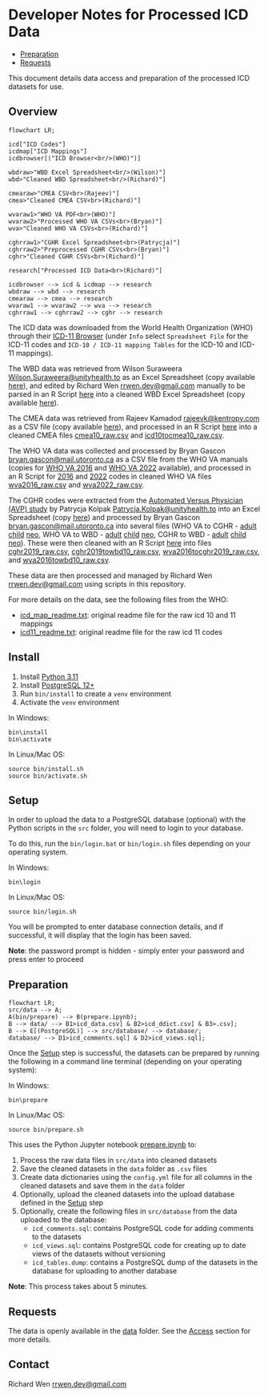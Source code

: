 # Developer Notes for Processed ICD Data

* [Preparation](#preparation)
* [Requests](#requests)

This document details data access and preparation of the processed ICD datasets for use.

## Overview

```mermaid
flowchart LR;

icd["ICD Codes"]
icdmap["ICD Mappings"]
icdbrowser[("ICD Browser<br/>(WHO)")]

wbdraw>"WBD Excel Spreadsheet<br/>(Wilson)"]
wbd>"Cleaned WBD Spreadsheet<br/>(Richard)"]

cmearaw>"CMEA CSV<br>(Rajeev)"]
cmea>"Cleaned CMEA CSV<br>(Richard)"]

wvaraw1>"WHO VA PDF<br>(WHO)"]
wvaraw2>"Processed WHO VA CSVs<br>(Bryan)"]
wva>"Cleaned WHO VA CSVs<br>(Richard)"]

cghrraw1>"CGHR Excel Spreadsheet<br>(Patrycja)"]
cghrraw2>"Preprocessed CGHR CSVs<br>(Bryan)"]
cghr>"Cleaned CGHR CSVs<br>(Richard)"]

research["Processed ICD Data<br>(Richard)"]

icdbrowser --> icd & icdmap --> research
wbdraw --> wbd --> research
cmearaw --> cmea --> research
wvaraw1 --> wvaraw2 --> wva --> research
cghrraw1 --> cghrraw2 --> cghr --> research
```

The ICD data was downloaded from the World Health Organization (WHO) through their [ICD-11 Browser](https://icd.who.int/browse11/l-m/en) (under `Info` select `Spreadsheet File` for the ICD-11 codes and `ICD-10 / ICD-11 mapping Tables` for the ICD-10 and ICD-11 mappings).

The WBD data was retrieved from Wilson Suraweera <Wilson.Suraweera@unityhealth.to> as an Excel Spreadsheet (copy available [here](src/data/Version%2010%20-%20Final%20CGHR-GBD%20list%2018%20April%202013.xls)), and edited by Richard Wen <rrwen.dev@gmail.com> manually to be parsed in an R Script [here](src/R/wbd10.rmd) into a cleaned WBD Excel Spreadsheet (copy available [here](src/data/Version%2010%20-%20Final%20CGHR-GBD%20list%2018%20April%202013%20RW.xls)).

The CMEA data was retrieved from Rajeev Kamadod <rajeevk@kentropy.com> as a CSV file (copy available [here](src/data/icd10-equivalent-1.csv)), and processed in an R Script [here](src/R/cmea10.rmd) into a cleaned CMEA files [cmea10_raw.csv](src/data/cmea10_raw.csv) and [icd10tocmea10_raw.csv](src/data/icd10tocmea10_raw.csv).

The WHO VA data was collected and processed by Bryan Gascon <bryan.gascon@mail.utoronto.ca> as a CSV file from the WHO VA manuals (copies for [WHO VA 2016](src/data/whovatoicd10mapping.csv) and [WHO VA 2022](src/data/whova2022toicd10mapping.csv) available), and processed in an R Script for [2016](src/R/wva2016.rmd) and [2022](src/R/wva2022.rmd) codes in cleaned WHO VA files [wva2016_raw.csv](src/data/wva2016_raw.csv) and [wva2022_raw.csv](src/data/wva2022_raw).

The CGHR codes were extracted from the [Automated Versus Physician (AVP) study](https://doi.org/10.1186/s12916-019-1353-2) by Patrycja Kolpak <Patrycja.Kolpak@unityhealth.to> into an Excel Spreadsheet (copy [here](src/data/cghr2019_avp_raw_ddict.xlsx)) and processed by Bryan Gascon <bryan.gascon@mail.utoronto.ca> into several files (WHO VA to CGHR - [adult](src/data/wva2016tocghr_adult.csv) [child](src/data/wva2016tocghr_child.csv) [neo](src/data/wva2016tocghr_neo.csv), WHO VA to WBD - [adult](src/data/wva2016towbd10_adult.csv) [child](src/data/wva2016towbd10_child.csv) [neo](src/data/wva2016towbd10_neo.csv), CGHR to WBD - [adult](src/data/cghrtowbd10_adult.csv) [child](src/data/cghrtowbd10_child.csv) [neo](src/data/cghrtowbd10_neo.csv)). These were then cleaned with an R Script [here](src/R/cghr2019.rmd) into files [cghr2019_raw.csv](src/data/cghr2019_raw.csv), [cghr2019towbd10_raw.csv](src/data/cghr2019towbd10_raw.csv), [wva2016tocghr2019_raw.csv](src/data/wva2016tocghr2019_raw.csv), and [wva2016towbd10_raw.csv](src/data/wva2016towbd10_raw.csv).

These data are then processed and managed by Richard Wen <rrwen.dev@gmail.com> using scripts in this repository.

For more details on the data, see the following files from the WHO:

* [icd_map_readme.txt](src/data/icd_map_readme.txt): original readme file for the raw icd 10 and 11 mappings
* [icd11_readme.txt](src/data/icd11_readme.txt): original readme file for the raw icd 11 codes

## Install

1. Install [Python 3.11](https://www.python.org/)
2. Install [PostgreSQL 12+](https://www.postgresql.org/)
3. Run `bin/install` to create a `venv` environment
4. Activate the `venv` environment

In Windows:

```
bin\install
bin\activate
```

In Linux/Mac OS:

```
source bin/install.sh
source bin/activate.sh
```

## Setup

In order to upload the data to a PostgreSQL database (optional) with the Python scripts in the `src` folder, you will need to login to your database.

To do this, run the `bin/login.bat` or `bin/login.sh` files depending on your operating system.

In Windows:

```
bin\login
```

In Linux/Mac OS:

```
source bin/login.sh
```

You will be prompted to enter database connection details, and if successful, it will display that the login has been saved.

**Note**: the password prompt is hidden - simply enter your password and press enter to proceed

## Preparation

```mermaid
flowchart LR;
src/data --> A;
A(bin/prepare) --> B(prepare.ipynb);
B --> data/ --> B1>icd_data.csv] & B2>icd_ddict.csv] & B3>.csv];
B --> E[(PostgreSQL)] --> src/database/ --> database/;
database/ --> D1>icd_comments.sql] & D2>icd_views.sql];
```

Once the [Setup](#setup) step is successful, the datasets can be prepared by running the following in a command line terminal (depending on your operating system):

In Windows:

```
bin\prepare
```

In Linux/Mac OS:

```
source bin/prepare.sh
```

This uses the Python Jupyter notebook [prepare.ipynb](src/prepare.ipynb) to:

1. Process the raw data files in `src/data` into cleaned datasets
2. Save the cleaned datasets in the `data` folder as `.csv` files
3. Create data dictionaries using the `config.yml` file for all columns in the cleaned datasets and save them in the `data` folder
4. Optionally, upload the cleaned datasets into the upload database defined in the [Setup](#setup) step
5. Optionally, create the following files in `src/database` from the data uploaded to the database:
   * `icd_comments.sql`: contains PostgreSQL code for adding comments to the datasets
   * `icd_views.sql`: contains PostgreSQL code for creating up to date views of the datasets without versioning
   * `icd_tables.dump`: contains a PostgreSQL dump of the datasets in the database for uploading to another database

**Note**: This process takes about 5 minutes.

## Requests

The data is openly available in the [data](data) folder. See the [Access](README.md#access) section for more details.

## Contact

Richard Wen <rrwen.dev@gmail.com>
